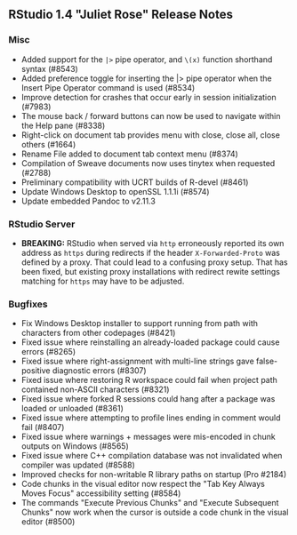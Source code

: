
## RStudio 1.4 "Juliet Rose" Release Notes


### Misc

* Added support for the `|>` pipe operator, and `\(x)` function shorthand syntax (#8543)
* Added preference toggle for inserting the |> pipe operator when the Insert Pipe Operator command is used (#8534)
* Improve detection for crashes that occur early in session initialization (#7983)
* The mouse back / forward buttons can now be used to navigate within the Help pane (#8338)
* Right-click on document tab provides menu with close, close all, close others (#1664)
* Rename File added to document tab context menu (#8374)
* Compilation of Sweave documents now uses tinytex when requested (#2788)
* Preliminary compatibility with UCRT builds of R-devel (#8461)
* Update Windows Desktop to openSSL 1.1.1i (#8574)
* Update embedded Pandoc to v2.11.3

### RStudio Server

* **BREAKING:** RStudio when served via `http` erroneously reported its own address as `https` during redirects if the header `X-Forwarded-Proto` was defined by a proxy. That could lead to a confusing proxy setup. That has been fixed, but existing proxy installations with redirect rewite settings matching for `https` may have to be adjusted.

### Bugfixes

* Fix Windows Desktop installer to support running from path with characters from other codepages (#8421)
* Fixed issue where reinstalling an already-loaded package could cause errors (#8265)
* Fixed issue where right-assignment with multi-line strings gave false-positive diagnostic errors (#8307)
* Fixed issue where restoring R workspace could fail when project path contained non-ASCII characters (#8321)
* Fixed issue where forked R sessions could hang after a package was loaded or unloaded (#8361)
* Fixed issue where attempting to profile lines ending in comment would fail (#8407)
* Fixed issue where warnings + messages were mis-encoded in chunk outputs on Windows (#8565)
* Fixed issue where C++ compilation database was not invalidated when compiler was updated (#8588)
* Improved checks for non-writable R library paths on startup (Pro #2184)
* Code chunks in the visual editor now respect the "Tab Key Always Moves Focus" accessibility setting (#8584)
* The commands "Execute Previous Chunks" and "Execute Subsequent Chunks" now work when the cursor is outside a code chunk in the visual editor (#8500)



